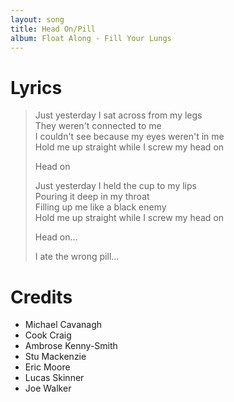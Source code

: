```yaml
---
layout: song
title: Head On/Pill
album: Float Along - Fill Your Lungs
---
```


# Lyrics

> Just yesterday I sat across from my legs  
> They weren't connected to me  
> I couldn't see because my eyes weren't in me  
> Hold me up straight while I screw my head on  
>  
> Head on  
>  
> Just yesterday I held the cup to my lips  
> Pouring it deep in my throat  
> Filling up me like a black enemy  
> Hold me up straight while I screw my head on  
>  
> Head on...  
>  
> I ate the wrong pill...  

# Credits

* Michael Cavanagh
* Cook Craig
* Ambrose Kenny-Smith
* Stu Mackenzie
* Eric Moore
* Lucas Skinner
* Joe Walker
